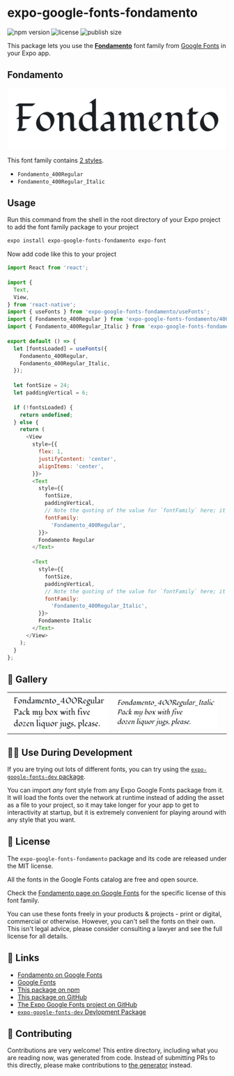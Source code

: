 # expo-google-fonts-fondamento

![npm version](https://flat.badgen.net/npm/v/expo-google-fonts-fondamento)
![license](https://flat.badgen.net/github/license/expo/google-fonts)
![publish size](https://flat.badgen.net/packagephobia/install/expo-google-fonts-fondamento)

This package lets you use the [**Fondamento**](https://fonts.google.com/specimen/Fondamento) font family from [Google Fonts](https://fonts.google.com/) in your Expo app.

## Fondamento

![Fondamento](./font-family.png)

This font family contains [2 styles](#-gallery).

- `Fondamento_400Regular`
- `Fondamento_400Regular_Italic`

## Usage

Run this command from the shell in the root directory of your Expo project to add the font family package to your project
```sh
expo install expo-google-fonts-fondamento expo-font
```

Now add code like this to your project
```js
import React from 'react';

import {
  Text,
  View,
} from 'react-native';
import { useFonts } from 'expo-google-fonts-fondamento/useFonts';
import { Fondamento_400Regular } from 'expo-google-fonts-fondamento/400Regular';
import { Fondamento_400Regular_Italic } from 'expo-google-fonts-fondamento/400Regular_Italic';

export default () => {
  let [fontsLoaded] = useFonts({
    Fondamento_400Regular,
    Fondamento_400Regular_Italic,
  });

  let fontSize = 24;
  let paddingVertical = 6;

  if (!fontsLoaded) {
    return undefined;
  } else {
    return (
      <View
        style={{
          flex: 1,
          justifyContent: 'center',
          alignItems: 'center',
        }}>
        <Text
          style={{
            fontSize,
            paddingVertical,
            // Note the quoting of the value for `fontFamily` here; it expects a string!
            fontFamily:
              'Fondamento_400Regular',
          }}>
          Fondamento Regular
        </Text>

        <Text
          style={{
            fontSize,
            paddingVertical,
            // Note the quoting of the value for `fontFamily` here; it expects a string!
            fontFamily:
              'Fondamento_400Regular_Italic',
          }}>
          Fondamento Italic
        </Text>
      </View>
    );
  }
};

```

## 🔡 Gallery


||||
|-|-|-|
|![Fondamento_400Regular](.//400Regular/Fondamento_400Regular.ttf.png)|![Fondamento_400Regular_Italic](.//400Regular_Italic/Fondamento_400Regular_Italic.ttf.png)|||


## 👩‍💻 Use During Development

If you are trying out lots of different fonts, you can try using the [`expo-google-fonts-dev` package](https://github.com/freeboub/google-fonts/tree/master/font-packages/dev#readme).

You can import *any* font style from any Expo Google Fonts package from it. It will load the fonts
over the network at runtime instead of adding the asset as a file to your project, so it may take longer
for your app to get to interactivity at startup, but it is extremely convenient
for playing around with any style that you want.

## 📖 License

The `expo-google-fonts-fondamento` package and its code are released under the MIT license.

All the fonts in the Google Fonts catalog are free and open source.

Check the [Fondamento page on Google Fonts](https://fonts.google.com/specimen/Fondamento) for the specific license of this font family.

You can use these fonts freely in your products & projects - print or digital, commercial or otherwise. However, you can't sell the fonts on their own. This isn't legal advice, please consider consulting a lawyer and see the full license for all details.

## 🔗 Links

- [Fondamento on Google Fonts](https://fonts.google.com/specimen/Fondamento)
- [Google Fonts](https://fonts.google.com/)
- [This package on npm](https://www.npmjs.com/package/expo-google-fonts-fondamento)
- [This package on GitHub](https://github.com/freeboub/google-fonts/tree/master/font-packages/fondamento)
- [The Expo Google Fonts project on GitHub](https://github.com/freeboub/google-fonts)
- [`expo-google-fonts-dev` Devlopment Package](https://github.com/freeboub/google-fonts/tree/master/font-packages/dev)

## 🤝 Contributing

Contributions are very welcome! This entire directory, including what you are reading now, was generated from code. Instead of submitting PRs to this directly, please make contributions to [the generator](https://github.com/freeboub/google-fonts/tree/master/packages/generator) instead.
